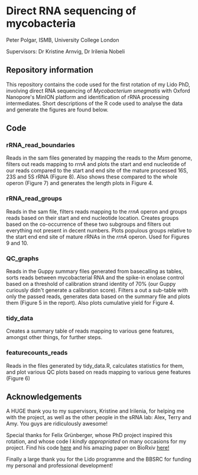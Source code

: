 # Direct RNA sequencing of mycobacteria

Peter Polgar, ISMB, University College London

Supervisors: Dr Kristine Arnvig, Dr Irilenia Nobeli

## Repository information

This repository contains the code used for the first rotation of my Lido PhD, involving direct RNA sequencing of *Mycobacterium smegmatis* with Oxford Nanopore's MinION platform and identification of rRNA processing intermediates. Short descriptions of the R code used to analyse the data and generate the figures are found below.

## Code

### rRNA_read_boundaries

Reads in the sam files generated by mapping the reads to the *Msm* genome, filters out reads mapping to *rrnA* and plots the start and end nucleotide of our reads compared to the start and end site of the mature processed 16S, 23S and 5S rRNA (Figure 8). Also shows these compared to the whole operon (Figure 7) and generates the length plots in Figure 4.

### rRNA_read_groups

Reads in the sam file, filters reads mapping to the *rrnA* operon and groups reads based on their start and end nucleotide location. Creates groups based on the co-occurrence of these two subgroups and filters out everything not present in decent numbers. Plots populous groups relative to the start end end site of mature rRNAs in the *rrnA* operon. Used for Figures 9 and 10.

### QC_graphs

Reads in the Guppy summary files generated from basecalling as tables, sorts reads between mycobacterial RNA and the spike-in enolase control based on a threshold of calibration strand identity of 70% (our Guppy curiously didn't generate a calibration score). Filters a out a sub-table with only the passed reads, generates data based on the summary file and plots them (Figure 5 in the report). Also plots cumulative yield for Figure 4.

### tidy_data

Creates a summary table of reads mapping to various gene features, amongst other things, for further steps.

### featurecounts_reads

Reads in the files generated by tidy_data.R, calculates statistics for them, and plot various QC plots based on reads mapping to various gene features (Figure 6)


## Acknowledgements
A HUGE thank you to my supervisors, Kristine and Irilenia, for helping me with the project, as well as the other people in the sRNA lab: Alex, Terry and Amy. You guys are ridiculously awesome!

Special thanks for Felix Grünberger, whose PhD project inspired this rotation, and whose code I *kindly appropriated* on many occasions for my project. Find his code [here](https://github.com/felixgrunberger/Native_RNAseq_Microbes) and his amazing paper on BioRxiv [here!](https://www.biorxiv.org/content/10.1101/2019.12.18.880849v2)

Finally a large thank you for the Lido programme and the BBSRC for funding my personal and professional development!
